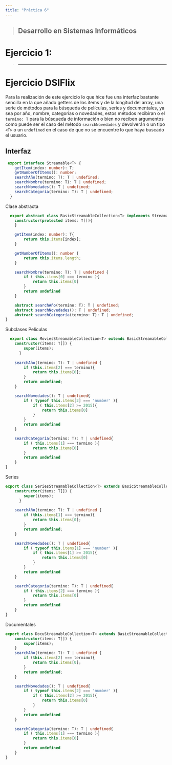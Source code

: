```yaml
---
title: "Práctica 6"
---
```


> Desarrollo en Sistemas Informáticos
> ------


# Ejercicio 1:
>-----------------------


# Ejercicio DSIFlix

Para la realización de este ejercicio lo que hice fue una interfaz bastante sencilla en la que añado getters de los items y de la longitud del array, una serie de métodos para la búsqueda de películas, series y documentales, ya sea por año, nombre, categorías o novedades, estos métodos recibiran o el `termino: T` para la búsqueda de información o bien no reciben argumentos como puede ser el caso del método `searchNovedades` y devolverán o un tipo `<T>` o un `undefined` en el caso de que no se encuentre lo que haya buscado el usuario.

## Interfaz
```typescript
 export interface Streamable<T> {
    getItem(index: number): T;
    getNumberOfItems(): number;
    searchAño(termino: T): T | undefined;
    searchNombre(termino: T): T | undefined;
    searchNovedades(): T | undefined;
    searchCategoría(termino: T): T | undefined;
  }
```
Clase abstracta
```typescript
  export abstract class BasicStreamableCollection<T> implements Streamable<T> {
    constructor(protected items: T[]){
    }

    getItem(index: number): T{
        return this.items[index];
    }

    getNumberOfItems(): number {
        return this.items.length;
    }

    searchNombre(termino: T): T | undefined {
        if ( this.items[0] === termino ){
            return this.items[0]
        }
        return undefined
    }

    abstract searchAño(termino: T): T | undefined;
    abstract searchNovedades(): T | undefined;
    abstract searchCategoría(termino: T): T | undefined;
}
```

Subclases
Películas
```typescript
  export class MoviesStreamableCollection<T> extends BasicStreamableCollection<T>{
    constructor(items: T[]) {
        super(items);
      }
    
    searchAño(termino: T): T | undefined {
        if (this.items[2] === termino){
            return this.items[0];
        } 
        return undefined;
    }

    searchNovedades(): T | undefined{
        if ( typeof this.items[2] === 'number' ){
            if ( this.items[2] >= 2015){
                return this.items[0]
            }
        }
        return undefined
    }

    searchCategoría(termino: T): T | undefined{
        if ( this.items[1] === termino ){
            return this.items[0]
        }
        return undefined
    }
}
```
Series
```typescript
export class SeriesStreamableCollection<T> extends BasicStreamableCollection<T>{
    constructor(items: T[]) {
        super(items);
      }
    
    searchAño(termino: T): T | undefined {
        if (this.items[1] === termino){
            return this.items[0];
        } 
        return undefined;
    }

    searchNovedades(): T | undefined{
        if ( typeof this.items[1] === 'number' ){
            if ( this.items[1] >= 2015){
                return this.items[0]
            }
        }
        return undefined
    }

    searchCategoría(termino: T): T | undefined{
        if ( this.items[2] === termino ){
            return this.items[0]
        }
        return undefined
    }
}
```
Documentales
```typescript
export class DocuStreamableCollection<T> extends BasicStreamableCollection<T>{
    constructor(items: T[]) {
        super(items);
    }
    searchAño(termino: T): T | undefined {
        if (this.items[2] === termino){
            return this.items[0];
        } 
        return undefined;
    }

    searchNovedades(): T | undefined{
        if ( typeof this.items[2] === 'number' ){
            if ( this.items[2] >= 2015){
                return this.items[0]
            }
        }
        return undefined
    }

    searchCategoría(termino: T): T | undefined{
        if ( this.items[1] === termino ){
            return this.items[0]
        }
        return undefined
    }
}
```
